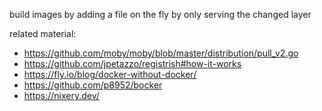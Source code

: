 build images by adding a file on the fly by only serving the changed layer


related material: 

- https://github.com/moby/moby/blob/master/distribution/pull_v2.go
- https://github.com/jpetazzo/registrish#how-it-works
- https://fly.io/blog/docker-without-docker/
- https://github.com/p8952/bocker
- https://nixery.dev/

